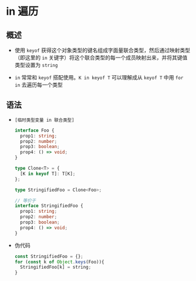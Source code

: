 # in 遍历

## 概述

  - 使用 `keyof` 获得这个对象类型的键名组成字面量联合类型，然后通过映射类型（即这里的 `in` 关键字）将这个联合类型的每一个成员映射出来，并将其键值类型设置为 `string`

  - `in` 常常和 `keyof` 搭配使用。`K in keyof T` 可以理解成从 `keyof T` 中用 `for in` 去遍历每一个类型

## 语法

  - `[临时类型变量 in 联合类型]`

    ```ts
    interface Foo {
      prop1: string;
      prop2: number;
      prop3: boolean;
      prop4: () => void;
    }

    type Clone<T> = {
      [K in keyof T]: T[K];
    };

    type StringifiedFoo = Clone<Foo>;

    // 等价于
    interface StringifiedFoo {
      prop1: string;
      prop2: number;
      prop3: boolean;
      prop4: () => void;
    }
    ```

  - 伪代码

    ```ts
    const StringifiedFoo = {};
    for (const k of Object.keys(Foo)){
      StringifiedFoo[k] = string;
    }
    ```
